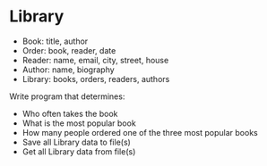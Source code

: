 # Library
- Book: title, author
- Order: book, reader, date
- Reader: name, email, city, street, house
- Author: name, biography
- Library: books, orders, readers, authors

Write program that determines:
- Who often takes the book
- What is the most popular book
- How many people ordered one of the three most popular books
- Save all Library data to file(s)
- Get all Library data from file(s)